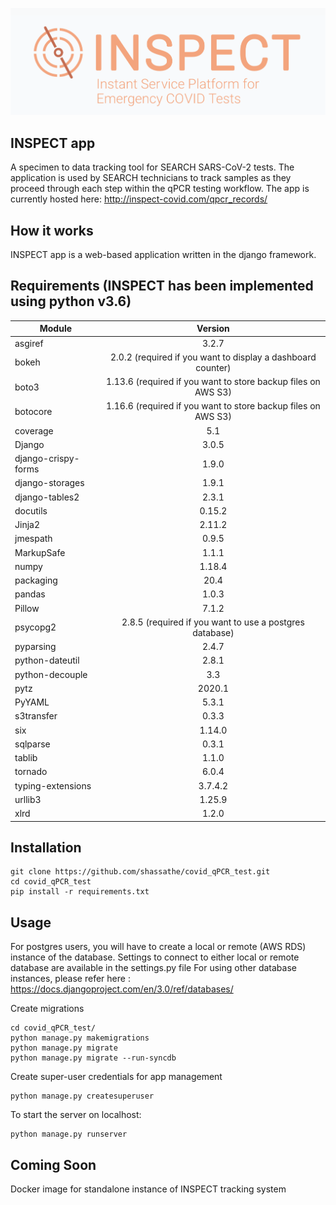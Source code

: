 ![INSPECT Logo](/images/header.png)

## INSPECT app
A specimen to data tracking tool for SEARCH SARS-CoV-2 tests. The application is used by SEARCH technicians to track samples as they proceed through each step within the qPCR testing workflow. The app is currently hosted here:
http://inspect-covid.com/qpcr_records/

## How it works
INSPECT app is a web-based application written in the django framework.

## Requirements (INSPECT has been implemented using python v3.6)
| Module        | Version
| ------------- |:-------------:
| asgiref        | 3.2.7
| bokeh    | 2.0.2 (required if you want to display a dashboard counter)
| boto3      | 1.13.6 (required if you want to store backup files on AWS S3)
| botocore      | 1.16.6 (required if you want to store backup files on AWS S3)
| coverage      | 5.1
| Django      | 3.0.5
| django-crispy-forms      | 1.9.0
| django-storages      | 1.9.1
| django-tables2      | 2.3.1
| docutils      | 0.15.2
| Jinja2      | 2.11.2
| jmespath      | 0.9.5
| MarkupSafe      | 1.1.1
| numpy      | 1.18.4
| packaging      | 20.4
| pandas      | 1.0.3
| Pillow      | 7.1.2
| psycopg2      | 2.8.5 (required if you want to use a postgres database)
| pyparsing      | 2.4.7
| python-dateutil      | 2.8.1
| python-decouple      | 3.3
| pytz      | 2020.1
| PyYAML      | 5.3.1
| s3transfer      | 0.3.3
| six      | 1.14.0
| sqlparse      | 0.3.1
| tablib      | 1.1.0
| tornado      | 6.0.4
| typing-extensions      | 3.7.4.2
| urllib3      | 1.25.9
| xlrd      | 1.2.0

## Installation
```
git clone https://github.com/shassathe/covid_qPCR_test.git
cd covid_qPCR_test
pip install -r requirements.txt
```

## Usage
For postgres users, you will have to create a local or remote (AWS RDS) instance of the database. Settings to connect to either local or remote database are available in the settings.py file
For using other database instances, please refer here : https://docs.djangoproject.com/en/3.0/ref/databases/

Create migrations
```
cd covid_qPCR_test/
python manage.py makemigrations
python manage.py migrate
python manage.py migrate --run-syncdb
```
Create super-user credentials for app management
```
python manage.py createsuperuser
```

To start the server on localhost:
```
python manage.py runserver
```

## Coming Soon
Docker image for standalone instance of INSPECT tracking system
